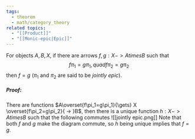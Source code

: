 ```yaml
---
tags:
  - theorem
  - math/category_theory
related topics:
  - "[[Product]]"
  - "[[Monic-epic|Epic]]"
---
```

For objects $A,B,X$, if there are arrows $f,g:X -> A times B$ such that$$
f\pi_1=g\pi_1, quad
f\pi_2=g\pi_2
$$then $f=g$ ($\pi_1$ and $\pi_2$ are said to be _jointly epic_).
##### Proof:
There are functions $A\overset{f\pi_1=g\pi_1}{\gets} X \overset{f\pi_2=g\pi_2}{ -> }B$, then there is a unique function $h:X -> A times B$ such that the following commutes
![[jointly epic.png]]
Note that both $f$ and $g$ make the diagram commute, so $h$ being unique implies that $f=g$.